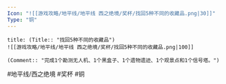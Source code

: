 ```yaml
---
Icon: "![[游戏攻略/地平线/地平线 西之绝境/奖杯/找回5种不同的收藏品.png|30]]"
Type: "铜"
---
```

```ad-common-bronze-trophy
title: (Title:: "找回5种不同的收藏品")
![[游戏攻略/地平线/地平线 西之绝境/奖杯/找回5种不同的收藏品.png|100]]

(Comment:: "完成1个勘测无人机、1个黑盒子、1个遗物遗迹、1个观景点和1个信号塔。")
```

#地平线/西之绝境 #奖杯 #铜
